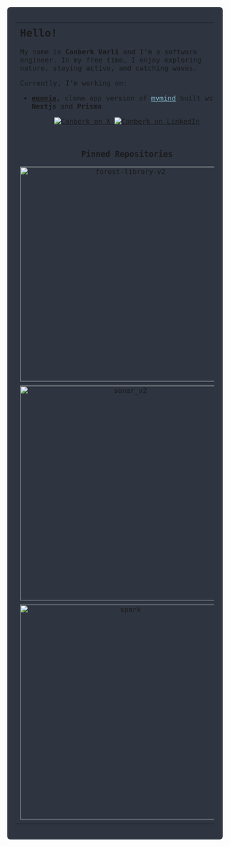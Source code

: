 <div align="center" style="background-color: #2E3440; color: #D8DEE9; padding: 20px; font-family: 'Fira Code', monospace; border-radius: 8px; max-width: 1200px; margin: auto;"> <table width="100%" style="border-spacing: 0 10px; table-layout: fixed;"> <!-- ROW 1: Intro (Left), Languages & Tools (Right) --> <tr> <!-- LEFT: Intro --> <td width="50%" valign="top" style="vertical-align: top; padding: 10px;"> <h2 style="margin-top: 0;">Hello!</h2> <p> My name is <strong>Canberk Varli</strong> and I'm a software engineer. In my free time, I enjoy exploring nature, staying active, and catching waves. </p> <p> Currently, I’m working on: </p> <ul> <li> <strong> <a href="https://github.com/canberkvarli/euonia">euonia</a>, </strong> clone app version of <a href="https://mymind.com" style="color: #88C0D0;">mymind</a> built with <strong>Nextjs</strong> and <strong>Prisma</strong></li> </ul> <!-- Socials (centered) --> <div align="center" style="margin: 10px 0;"> <a href="https://x.com/canberkvarli"> <img alt="Canberk on X" src="https://img.shields.io/badge/X-000000?style=for-the-badge&logo=twitter&logoColor=white" /> </a> <a href="https://www.linkedin.com/in/canberkvarli/"> <img alt="Canberk on LinkedIn" src="https://img.shields.io/badge/LinkedIn-0077B5?style=for-the-badge&logo=linkedin&logoColor=white" /> </a> </div> </td>
<!-- RIGHT: Languages & Tools (centered, bigger badges) -->
<td width="50%" valign="top" align="center" style="vertical-align: top; padding: 10px;">
  <h3 style="margin-top: 0;">Languages &amp; Tools</h3>
  <div align="center" style="margin: 15px 0;">
    <!-- Slight scale transform for bigger badges -->
    <div style="transform: scale(1.15); transform-origin: center; display: inline-block;">
      <img src="https://img.shields.io/badge/JavaScript-F7DF1E?style=for-the-badge&logo=javascript&logoColor=black" alt="JavaScript" style="margin: 3px;" />
      <img src="https://img.shields.io/badge/TypeScript-3178C6?style=for-the-badge&logo=typescript&logoColor=white" alt="TypeScript" style="margin: 3px;" />
      <img src="https://img.shields.io/badge/Ruby-CC342D?style=for-the-badge&logo=ruby&logoColor=white" alt="Ruby" style="margin: 3px;" />
      <img src="https://img.shields.io/badge/Rails-CC0000?style=for-the-badge&logo=ruby-on-rails&logoColor=white" alt="Rails" style="margin: 3px;" />
      <img src="https://img.shields.io/badge/Python-3776AB?style=for-the-badge&logo=python&logoColor=white" alt="Python" style="margin: 3px;" />
      <img src="https://img.shields.io/badge/React-61DAFB?style=for-the-badge&logo=react&logoColor=black" alt="React" style="margin: 3px;" />
      <img src="https://img.shields.io/badge/Redux-764ABC?style=for-the-badge&logo=redux&logoColor=white" alt="Redux" style="margin: 3px;" />
      <img src="https://img.shields.io/badge/Next.js-000000?style=for-the-badge&logo=nextdotjs&logoColor=white" alt="Next.js" style="margin: 3px;" />
      <br />
      <img src="https://img.shields.io/badge/Node.js-339933?style=for-the-badge&logo=node.js&logoColor=white" alt="Node.js" style="margin: 3px;" />
      <img src="https://img.shields.io/badge/PostgreSQL-336791?style=for-the-badge&logo=postgresql&logoColor=white" alt="PostgreSQL" style="margin: 3px;" />
      <img src="https://img.shields.io/badge/Render-46E3B7?style=for-the-badge&logo=render&logoColor=white" alt="Render" style="margin: 3px;" />
      <img src="https://img.shields.io/badge/Amazon%20AWS-232F3E?style=for-the-badge&logo=amazon-aws&logoColor=white" alt="Amazon AWS" style="margin: 3px;" />
    </div>
  </div>
</td>
</tr> <!-- ROW 2: Pinned Repositories (Left), GitHub Stats (Right) --> <tr> <!-- LEFT: Pinned Repos --> <td width="50%" valign="top" align="center" style="padding: 10px;"> <h3>Pinned Repositories</h3> <!-- 2x2 grid, uniform card widths --> <div style="display: flex; flex-wrap: wrap; justify-content: center; gap: 10px;"> <a href="https://github.com/canberkvarli/forest-library-v2"> <img src="https://github-readme-stats.vercel.app/api/pin/?username=canberkvarli&repo=forest-library-v2&theme=tokyonight&show_owner=true&card_width=270&cache_seconds=1800&v=1" alt="forest-library-v2" style="width: 500px;" /> </a> <a href="https://github.com/canberkvarli/sonar_v2"> <img src="https://github-readme-stats.vercel.app/api/pin/?username=canberkvarli&repo=sonar_v2&theme=tokyonight&show_owner=true&card_width=270&cache_seconds=1800&v=1" alt="sonar_v2" style="width: 500px;" /> </a> </div> <div style="display: flex; flex-wrap: wrap; justify-content: center; gap: 10px; margin-top: 10px;"> <a href="https://github.com/canberkvarli/spark"> <img src="https://github-readme-stats.vercel.app/api/pin/?username=canberkvarli&repo=spark&theme=tokyonight&show_owner=true&card_width=270&cache_seconds=1800&v=1" alt="spark" style="width: 500px;" /> </a> </div> </td>
<!-- RIGHT: GitHub Stats (Side by side, same dimensions) -->
<td width="50%" valign="top" align="center" style="padding: 10px;">
  <h3>GitHub Stats</h3>
  <p align="center">
    <!-- Top Languages (same width as Detailed Stats) -->
    <img
      src="https://github-readme-stats.vercel.app/api/top-langs/?username=canberkvarli&layout=compact&theme=tokyonight"
      alt="Canberk's Top Languages"
      style="width: 380px;"
    />
    <!-- Detailed Stats (hide stars) -->
    <img
      src="https://github-readme-stats.vercel.app/api?username=canberkvarli&show_icons=true&hide=stars&include_all_commits=true&theme=tokyonight"
      alt="Canberk's Detailed Stats"
      style="width: 380px;"
    />
  </p>
</td>
</tr> </table> <!-- OPTIONAL: Spotify row was commented out --> </div>
